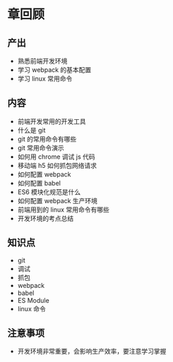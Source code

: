 # 章回顾

## 产出

- 熟悉前端开发环境
- 学习 webpack 的基本配置
- 学习 linux 常用命令

## 内容

- 前端开发常用的开发工具
- 什么是 git
- git 的常用命令有哪些
- git 常用命令演示
- 如何用 chrome 调试 js 代码
- 移动端 h5 如何抓包网络请求
- 如何配置 webpack
- 如何配置 babel
- ES6 模块化规范是什么
- 如何配置 webpack 生产环境
- 前端用到的 linux 常用命令有哪些
- 开发环境的考点总结

## 知识点

- git
- 调试
- 抓包
- webpack
- babel
- ES Module
- linux 命令

## 注意事项

- 开发环境非常重要，会影响生产效率，要注意学习掌握
